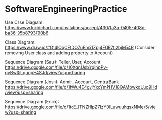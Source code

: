 # SoftwareEngineeringPractice

Use Case Diagram: https://www.lucidchart.com/invitations/accept/4307fa3a-0405-408d-ba36-95b8793790b6

Class Diagram: https://www.draw.io/#G14lOqCFtOO7uEm51Zpj4FGR7ti2bjM54R (Consider removing User class and adding property to Account)

Sequence Diagram (Saul): Teller, User, Account https://drive.google.com/file/d/1OXqnUsb1rqihpPv-qyBwDjLqungH4SJd/view?usp=sharing

Sequence Diagram (Josh): Admin, Account, CentralBank https://drive.google.com/file/d/1hWu4E4gvjYxcYmPHV18QAMbwkdUuo9Hd/view?usp=sharing

Sequence Diagram (Erich): https://drive.google.com/file/d/1tcE_ITNZHlpZ7IzYDILuwuuKqsxNMex5/view?usp=sharing
